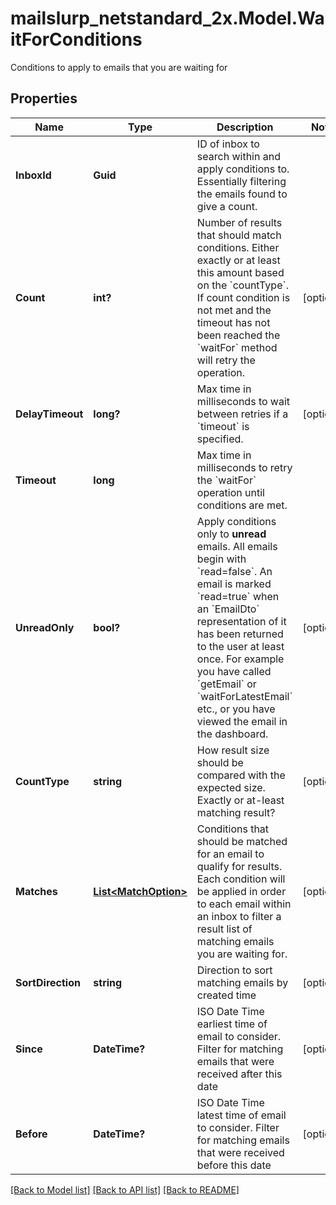 # mailslurp_netstandard_2x.Model.WaitForConditions
Conditions to apply to emails that you are waiting for

## Properties

Name | Type | Description | Notes
------------ | ------------- | ------------- | -------------
**InboxId** | **Guid** | ID of inbox to search within and apply conditions to. Essentially filtering the emails found to give a count. | 
**Count** | **int?** | Number of results that should match conditions. Either exactly or at least this amount based on the &#x60;countType&#x60;. If count condition is not met and the timeout has not been reached the &#x60;waitFor&#x60; method will retry the operation. | [optional] 
**DelayTimeout** | **long?** | Max time in milliseconds to wait between retries if a &#x60;timeout&#x60; is specified. | [optional] 
**Timeout** | **long** | Max time in milliseconds to retry the &#x60;waitFor&#x60; operation until conditions are met. | 
**UnreadOnly** | **bool?** | Apply conditions only to **unread** emails. All emails begin with &#x60;read&#x3D;false&#x60;. An email is marked &#x60;read&#x3D;true&#x60; when an &#x60;EmailDto&#x60; representation of it has been returned to the user at least once. For example you have called &#x60;getEmail&#x60; or &#x60;waitForLatestEmail&#x60; etc., or you have viewed the email in the dashboard. | [optional] 
**CountType** | **string** | How result size should be compared with the expected size. Exactly or at-least matching result? | [optional] 
**Matches** | [**List&lt;MatchOption&gt;**](MatchOption) | Conditions that should be matched for an email to qualify for results. Each condition will be applied in order to each email within an inbox to filter a result list of matching emails you are waiting for. | [optional] 
**SortDirection** | **string** | Direction to sort matching emails by created time | [optional] 
**Since** | **DateTime?** | ISO Date Time earliest time of email to consider. Filter for matching emails that were received after this date | [optional] 
**Before** | **DateTime?** | ISO Date Time latest time of email to consider. Filter for matching emails that were received before this date | [optional] 

[[Back to Model list]](../README#documentation-for-models) [[Back to API list]](../README#documentation-for-api-endpoints) [[Back to README]](../README)


